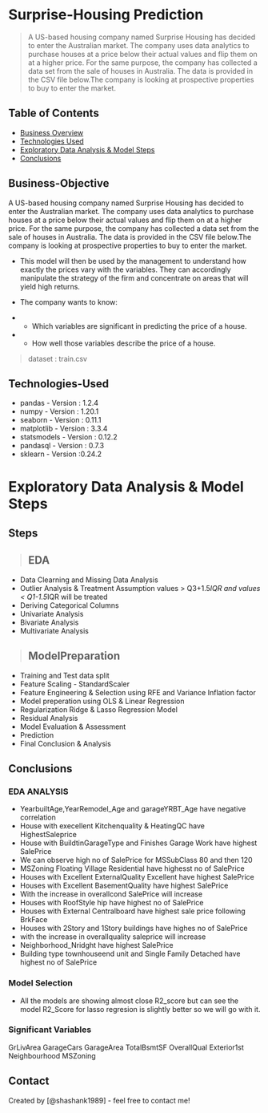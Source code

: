# Surprise-Housing Prediction
> A US-based housing company named Surprise Housing has decided to enter the Australian market. The company uses data analytics to purchase houses at a price below their actual values and flip them on at a higher price. For the same purpose, the company has collected a data set from the sale of houses in Australia. The data is provided in the CSV file below.The company is looking at prospective properties to buy to enter the market.


## Table of Contents
* [Business Overview](#Business-Objective)
* [Technologies Used](#Technologies-Used)
* [Exploratory Data Analysis & Model Steps](#Steps)
* [Conclusions](#Conclusions)

## Business-Objective

A US-based housing company named Surprise Housing has decided to enter the Australian market. The company uses data analytics to purchase houses at a price below their actual values and flip them on at a higher price. For the same purpose, the company has collected a data set from the sale of houses in Australia. The data is provided in the CSV file below.The company is looking at prospective properties to buy to enter the market.

-  This model will then be used by the management to understand how exactly the prices vary with the variables. They can accordingly manipulate the strategy of the firm and concentrate on areas that will yield high returns.

- The company wants to know:

- - Which variables are significant in predicting the price of a house.

- - How well those variables describe the price of a house.

> dataset : train.csv

## Technologies-Used
- pandas      - Version : 1.2.4
- numpy       - Version : 1.20.1
- seaborn     - Version : 0.11.1
- matplotlib  - Version : 3.3.4
- statsmodels - Version : 0.12.2
- pandasql    - Version : 0.7.3
- sklearn     - Version :0.24.2

# Exploratory Data Analysis & Model Steps

## Steps

> ## EDA

- Data Clearning and Missing Data Analysis
- Outlier Analysis & Treatment Assumption values > Q3+1.5*IQR and values < Q1-1.5*IQR will be treated
- Deriving Categorical Columns
- Univariate Analysis
- Bivariate Analysis
- Multivariate Analysis

> ## ModelPreparation

- Training and Test data split
- Feature Scaling - StandardScaler
- Feature Engineering & Selection using RFE and Variance Inflation factor
- Model preperation using OLS & Linear Regression
- Regularization Ridge & Lasso Regression Model
- Residual Analysis
- Model Evaluation & Assessment
- Prediction
- Final Conclusion & Analysis

## Conclusions


###  EDA ANALYSIS

- YearbuiltAge,YearRemodel_Age and garageYRBT_Age have negative correlation
- House with execellent Kitchenquality & HeatingQC have HighestSaleprice
- House with BuildtinGarageType and Finishes Garage Work have highest SalePrice
- We can observe high no of SalePrice for MSSubClass 80 and then 120
- MSZoning Floating Village Residential have highesst no of SalePrice
- Houses with Excellent ExternalQuality Excellent have highest SalePrice
- Houses with Excellent BasementQuality have highest SalePrice
- With the increase in overallcond SalePrice will increase
- Houses with RoofStyle hip have highest no of SalePrice
- Houses with External Centralboard have highest sale price following BrkFace
- Houses with 2Story and 1Story buildings have highes no of SalePrice
- with the increase in overallquality saleprice will increase
- Neighborhood_Nridght have highest SalePrice
- Building type townhouseend unit and Single Family Detached have highest no of SalePrice

### Model Selection

- All the models are showing almost close R2_score but can see the model R2_Score for lasso regresion is slightly better so we will go with it.

### Significant Variables

GrLivArea 
GarageCars
GarageArea
TotalBsmtSF
OverallQual
Exterior1st
Neighbourhood
MSZoning

## Contact
Created by [@shashank1989] - feel free to contact me!


<!-- Optional -->
<!-- ## License -->
<!-- This project is open source and available under the [... License](). -->

<!-- You don't have to include all sections - just the one's relevant to your project -->
